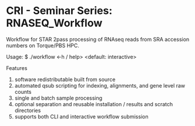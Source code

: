 # CRI - Seminar Series: RNASEQ_Workflow
Workflow for STAR 2pass processing of RNAseq reads from SRA accession numbers on Torque/PBS HPC.

Usage:
$ ./workflow <args> <-h / help> <default: interactive>
  
Features
  1) software redistributable built from source
  2) automated qsub scripting for indexing, alignments, and gene level raw counts
  3) single and batch sample processing
  4) optional separation and reusable installation / results and scratch directories
  5) supports both CLI and interactive workflow submission
  
